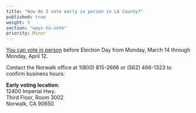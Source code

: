 ```yaml
---
title: "How do I vote early in person in LA County?"
published: true
weight: 5
section: "ways-to-vote"
priority: Minor
---
```


[You can vote in person](https://www.lavote.net/home/voting-elections/voting-options/early-voting) before Election Day from Monday, March 14 through Monday, April 12.  

Contact the Norwalk office at 1(800) 815-2666 or (562) 466-1323 to confirm business hours.  

**Early voting location:**  
	12400 Imperial Hwy.  
    Third Floor, Room 3002  
    Norwalk, CA 90650  
